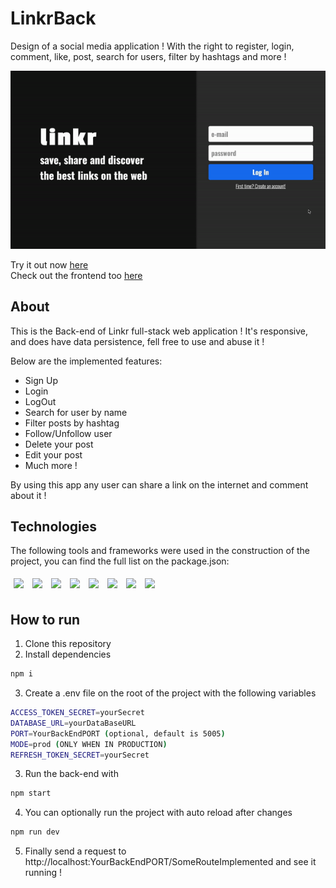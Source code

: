 # LinkrBack

Design of a social media application ! With the right to register, login, comment, like, post, search for users, filter by hashtags and more !

<img src="./src/configs/gif.gif" />

Try it out now [here](https://linkr-iota.vercel.app) <br/>
Check out the frontend too [here](https://github.com/jao45gg/linkr)

## About

This is the Back-end of Linkr full-stack web application ! It's responsive, and does have data persistence, fell free to use and abuse it !

Below are the implemented features:

- Sign Up
- Login
- LogOut
- Search for user by name
- Filter posts by hashtag
- Follow/Unfollow user
- Delete your post
- Edit your post
- Much more !
  
By using this app any user can share a link on the internet and comment about it !

## Technologies
The following tools and frameworks were used in the construction of the project, you can find the full list on the package.json:<br>
<p>
  <img style='margin: 5px;' src='https://img.shields.io/badge/Node.js-339933.svg?style=for-the-badge&logo=nodedotjs&logoColor=white'>
  <img style='margin: 5px;' src='https://img.shields.io/badge/express.js-%23404d59.svg?style=for-the-badge&logo=express&logoColor=%2361DAFB)'>
  <img style='margin: 5px;' src="https://img.shields.io/badge/PostgreSQL-4169E1.svg?style=for-the-badge&logo=PostgreSQL&logoColor=white"/>
  <img style='margin: 5px;' src="https://img.shields.io/badge/NODEMON-%23323330.svg?style=for-the-badge&logo=nodemon&logoColor=%BBDEAD"/>
  <img style='margin: 5px;' src="https://img.shields.io/badge/javascript-%23323330.svg?style=for-the-badge&logo=javascript&logoColor=%23F7DF1E"/>
  <img style='margin: 5px;' src="https://img.shields.io/badge/markdown-%23000000.svg?style=for-the-badge&logo=markdown&logoColor=white"/>
  <img style='margin: 5px;' src="https://img.shields.io/badge/NPM-%23CB3837.svg?style=for-the-badge&logo=npm&logoColor=white"/>
  <img style='margin: 5px;' src="https://img.shields.io/badge/.ENV-ECD53F.svg?style=for-the-badge&logo=dotenv&logoColor=black"/>

  
</p>

## How to run

1. Clone this repository
2. Install dependencies
```bash
npm i
```
3. Create a .env file on the root of the project with the following variables
```bash
ACCESS_TOKEN_SECRET=yourSecret
DATABASE_URL=yourDataBaseURL
PORT=YourBackEndPORT (optional, default is 5005)
MODE=prod (ONLY WHEN IN PRODUCTION)
REFRESH_TOKEN_SECRET=yourSecret
```
3. Run the back-end with
```bash
npm start
```
4. You can optionally run the project with auto reload after changes
```bash
npm run dev
```
5. Finally send a request to http://localhost:YourBackEndPORT/SomeRouteImplemented and see it running !
